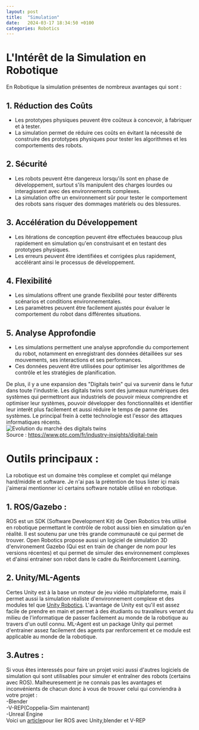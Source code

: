 ```yaml
---
layout: post
title:  "Simulation"
date:   2024-03-17 18:34:50 +0100
categories: Robotics
---
```

<link rel="stylesheet" href="https://picorba.github.io/Rapport-veille-technologique/assets/css/theme_dark.css">

# L'Intérêt de la Simulation en Robotique  <div class="text">

En Robotique la simulation présentes de nombreux avantages qui sont :

</div>

## 1. Réduction des Coûts<div class="text">

- Les prototypes physiques peuvent être coûteux à concevoir, à fabriquer et à tester.
- La simulation permet de réduire ces coûts en évitant la nécessité de construire des prototypes physiques pour tester les algorithmes et les comportements des robots.
</div>

## 2. Sécurité <div class="text">

- Les robots peuvent être dangereux lorsqu'ils sont en phase de développement, surtout s'ils manipulent des charges lourdes ou interagissent avec des environnements complexes.
- La simulation offre un environnement sûr pour tester le comportement des robots sans risquer des dommages matériels ou des blessures.
</div>

## 3. Accélération du Développement <div class="text">

- Les itérations de conception peuvent être effectuées beaucoup plus rapidement en simulation qu'en construisant et en testant des prototypes physiques.
- Les erreurs peuvent être identifiées et corrigées plus rapidement, accélérant ainsi le processus de développement.
 </div>

## 4. Flexibilité <div class="text">

- Les simulations offrent une grande flexibilité pour tester différents scénarios et conditions environnementales.
- Les paramètres peuvent être facilement ajustés pour évaluer le comportement du robot dans différentes situations.
</div>

## 5. Analyse Approfondie <div class="text">

- Les simulations permettent une analyse approfondie du comportement du robot, notamment en enregistrant des données détaillées sur ses mouvements, ses interactions et ses performances.
- Ces données peuvent être utilisées pour optimiser les algorithmes de contrôle et les stratégies de planification.
</div>

De plus, il y a une expansion des "Digitals twin" qui va survenir dans le futur dans toute l'industrie. Les digitals twins sont des jumeaux numériques des systèmes qui permettront aux industriels de pouvoir mieux comprendre et optimiser leur systèmes, pouvoir développer des fonctionnalités et identifier leur interêt plus facilement et aussi réduire le temps de panne des systèmes. Le principal frein à cette technologie est l'essor des attaques informatiques récents. <br>
<img src="https://picorba.github.io/Rapport-veille-technologique/assets/images/digital_twin.png" alt="Evolution du marché des digitals twins"><br>
Source : https://www.ptc.com/fr/industry-insights/digital-twin
<br>

# Outils principaux : <div class="text">

La robotique est un domaine très complexe et complet qui mélange hard/middle et software. Je n'ai pas la prétention de tous lister içi mais j'aimerai mentionner ici certains software notable utilisé en robotique.
</div>

## 1. ROS/Gazebo : <div class="text">
ROS est un SDK (Software Development Kit) de Open Robotics très utilisé en robotique permettant le contrôle de robot aussi bien en simulation qu'en réalité. Il est soutenu par une très grande communauté ce qui permet de trouver. Open Robotics propose aussi un logiciel de simulation 3D d'environement Gazebo (Qui est en train de changer de nom pour les versions récentes) et qui permet de simuler des environnement complexes et d'ainsi entrainer son robot dans le cadre du Reinforcement Learning.
</div>

## 2. Unity/ML-Agents <div class="text">
Certes Unity est à la base un moteur de jeu vidéo multiplateforme, mais il permet aussi la simulation réaliste d'environnement complexe et des modules tel que [Unity Robotics](https://unity.com/solutions/automotive-transportation-manufacturing/robotics). L'avantage de Unity est qu'il est assez facile de prendre en main et permet à des étudiants ou travalleurs venant du milieu de l'informatique de passer facilement au monde de la robotique au travers d'un outil connu. ML-Agent est un package Unity qui permet d'entrainer assez facilement des agents par renforcement et ce module est applicable au monde de la robotique.
</div>

## 3.Autres : <div class="text">
Si vous êtes interessés pour faire un projet voici aussi d'autres logiciels de simulation qui sont utilisables pour simuler et entraîner des robots (certains avec ROS). Malheuresement je ne connais pas les avantages et inconvénients de chacun donc à vous de trouver celui qui conviendra à votre projet : <br>
-Blender<br>
-V-REP(Coppelia-Sim maintenant)<br>
-Unreal Engine<br>
Voici un [article](https://www.linkedin.com/advice/0/how-can-you-use-unity-blender-v-rep-ros-skills-ros)pour lier ROS avec Unity,blender et V-REP<br>
</div>